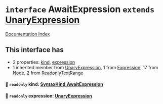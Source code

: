 # `interface` AwaitExpression `extends` [UnaryExpression](../interface.UnaryExpression/README.md)

[Documentation Index](../README.md)

## This interface has

- 2 properties:
[kind](#-readonly-kind-syntaxkindawaitexpression),
[expression](#-readonly-expression-unaryexpression)
- 1 inherited member from [UnaryExpression](../interface.UnaryExpression/README.md), 1 from [Expression](../interface.Expression/README.md), 17 from [Node](../interface.Node/README.md), 2 from [ReadonlyTextRange](../interface.ReadonlyTextRange/README.md)


#### 📄 `readonly` kind: [SyntaxKind.AwaitExpression](../enum.SyntaxKind/README.md#awaitexpression--223)



#### 📄 `readonly` expression: [UnaryExpression](../interface.UnaryExpression/README.md)



